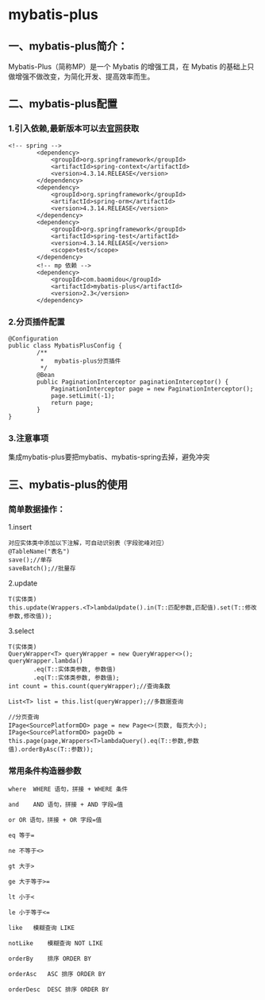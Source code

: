 # mybatis-plus

## 一、mybatis-plus简介：

Mybatis-Plus（简称MP）是一个 Mybatis 的增强工具，在 Mybatis 的基础上只做增强不做改变，为简化开发、提高效率而生。

## 二、mybatis-plus配置

### 1.引入依赖,最新版本可以去[官网](https://baomidou.com/#/)获取

```
<!-- spring -->
        <dependency>
            <groupId>org.springframework</groupId>
            <artifactId>spring-context</artifactId>
            <version>4.3.14.RELEASE</version>
        </dependency>
        <dependency>
            <groupId>org.springframework</groupId>
            <artifactId>spring-orm</artifactId>
            <version>4.3.14.RELEASE</version>
        </dependency>
        <dependency>
            <groupId>org.springframework</groupId>
            <artifactId>spring-test</artifactId>
            <version>4.3.14.RELEASE</version>
            <scope>test</scope>
        </dependency>
        <!-- mp 依赖 -->
        <dependency>
            <groupId>com.baomidou</groupId>
            <artifactId>mybatis-plus</artifactId>
            <version>2.3</version>
        </dependency>
```

### 2.分页插件配置

```
@Configuration
public class MybatisPlusConfig {
        /**
         *   mybatis-plus分页插件
         */
        @Bean
        public PaginationInterceptor paginationInterceptor() {
            PaginationInterceptor page = new PaginationInterceptor();
            page.setLimit(-1);
            return page;
        }
}
```

### 3.注意事项

集成mybatis-plus要把mybatis、mybatis-spring去掉，避免冲突

## 三、mybatis-plus的使用

### 简单数据操作：

1.insert

```
对应实体类中添加以下注解，可自动识别表（字段驼峰对应）
@TableName("表名")
save();//单存
saveBatch();//批量存
```

2.update

 ```
 T(实体类)
 this.update(Wrappers.<T>lambdaUpdate().in(T::匹配参数,匹配值).set(T::修改参数,修改值));
 ```
 
 3.select
 
 ```
 T(实体类)
 QueryWrapper<T> queryWrapper = new QueryWrapper<>();
 queryWrapper.lambda()
        .eq(T::实体类参数, 参数值)
        .eq(T::实体类参数, 参数值);
 int count = this.count(queryWrapper);//查询条数
 
 List<T> list = this.list(queryWrapper);//多数据查询
 
 //分页查询
 IPage<SourcePlatformDO> page = new Page<>(页数, 每页大小);
 IPage<SourcePlatformDO> pageDb = this.page(page,Wrappers<T>lambdaQuery().eq(T::参数,参数值).orderByAsc(T::参数));
 
 ```
 
 ### 常用条件构造器参数
 
 ```
 where	WHERE 语句，拼接 + WHERE 条件
 
 and	AND 语句，拼接 + AND 字段=值
 
 or	OR 语句，拼接 + OR 字段=值
 
 eq	等于=
 
 ne	不等于<>
 
 gt	大于>
 
 ge	大于等于>=
 
 lt	小于<
 
 le	小于等于<=
 
 like	模糊查询 LIKE
 
 notLike	模糊查询 NOT LIKE
 
 orderBy	排序 ORDER BY
 
 orderAsc	ASC 排序 ORDER BY
 
 orderDesc	DESC 排序 ORDER BY
 ```
